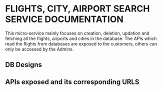 # FLIGHTS, CITY, AIRPORT SEARCH SERVICE DOCUMENTATION

This micro-service mainly focuses on creation, deletion, updation and fetching all the flights, airports and cities in the database. The APIs which read the flights from databases are exposed to the customers, others can only be accessed by the Admins.

## DB Designs

## APIs exposed and its corresponding URLS
